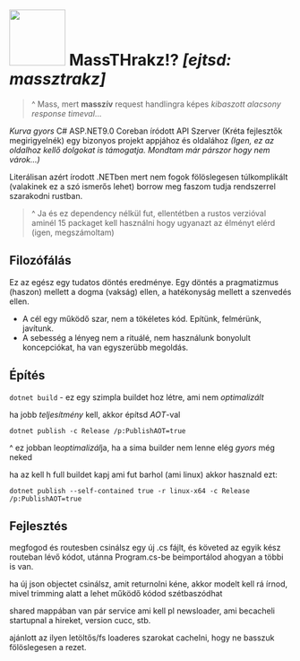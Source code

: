 # <img src="https://git.anchietae.cc/repo-avatars/ae9d4e114ed8458fc02025c395cb97616f641f9262aebcf8c2737df494807174" width="100px"> MassTHrakz!? *[ejtsd: massztrakz]*
> ^ Mass, mert **masszív** request handlingra képes *kibaszott alacsony response timeval*...

*Kurva gyors* C# ASP.NET9.0 Coreban íródott API Szerver (Kréta fejlesztők megirigyelnék) egy bizonyos projekt appjához és oldalához *(Igen, ez az oldalhoz kellő dolgokat is támogatja. Mondtam már párszor hogy nem várok...)*

Literálisan azért írodott .NETben mert nem fogok fölöslegesen túlkomplikált (valakinek ez a szó ismerős lehet) borrow meg faszom tudja rendszerrel szarakodni rustban.
> ^ Ja és ez dependency nélkül fut, ellentétben a rustos verzióval aminél 15 packaget kell használni hogy ugyanazt az élményt elérd (igen, megszámoltam)

## Filozófálás
Ez az egész egy tudatos döntés eredménye. Egy döntés a pragmatizmus (haszon) mellett a dogma (vakság) ellen, a hatékonyság mellett a szenvedés ellen.

- A cél egy működő szar, nem a tökéletes kód. Epítünk, felmérünk, javítunk.
- A sebesség a lényeg nem a rituálé, nem használunk bonyolult koncepciókat, ha van egyszerübb megoldás.

## Építés
`dotnet build` - ez egy szimpla buildet hoz létre, ami nem *optimalizált*

ha jobb *teljesítmény* kell, akkor építsd *AOT*-val
```shell
dotnet publish -c Release /p:PublishAOT=true
```
^ ez jobban le*optimalizál*ja, ha a sima builder nem lenne elég *gyors* még neked

ha az kell h full buildet kapj ami fut barhol (ami linux) akkor hasznald ezt:
```shell
dotnet publish --self-contained true -r linux-x64 -c Release /p:PublishAOT=true
```

## Fejlesztés
megfogod és routesben csinálsz egy új .cs fájlt, és követed az egyik kész routeban lévő kódot, utánna Program.cs-be beimportálod ahogyan a többi is van.

ha új json objectet csinálsz, amit returnolni kéne, akkor modelt kell rá írnod, mivel trimming alatt a lehet működő kódod szétbaszódhat

shared mappában van pár service ami kell pl newsloader, ami becacheli startupnal a hireket, version cucc, stb.

ajánlott az ilyen letöltős/fs loaderes szarokat cachelni, hogy ne basszuk fölöslegesen a rezet.